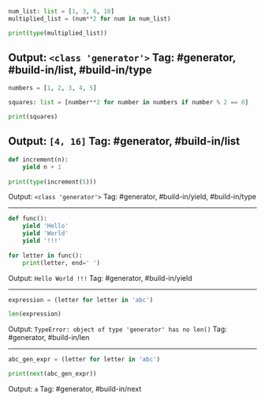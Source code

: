 ```python
num_list: list = [1, 3, 6, 10]
multiplied_list = (num**2 for num in num_list)

print(type(multiplied_list))
```
Output: `<class 'generator'>`
Tag: #generator, #build-in/list, #build-in/type
---

```python
numbers = [1, 2, 3, 4, 5]

squares: list = [number**2 for number in numbers if number % 2 == 0]

print(squares)
```
Output: `[4, 16]`
Tag: #generator, #build-in/list
---

```python
def increment(n):
    yield n + 1
    
print(type(increment(5)))
```
Output: `<class 'generator'>`
Tag: #generator, #build-in/yield, #build-in/type

---

```python
def func():
    yield 'Hello'
    yield 'World'
    yield '!!!'
    
for letter in func():
    print(letter, end=' ')
```
Output: `Hello World !!!`
Tag: #generator, #build-in/yield

---

```python
expression = (letter for letter in 'abc')

len(expression)
```
Output: `TypeError: object of type 'generator' has no len()`
Tag: #generator, #build-in/len

---

```python
abc_gen_expr = (letter for letter in 'abc')

print(next(abc_gen_expr))
```
Output: `a`
Tag: #generator, #build-in/next

